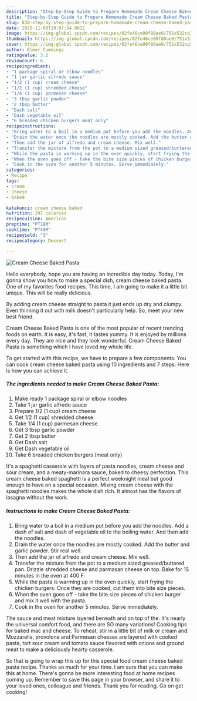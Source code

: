 ```yaml
---
description: "Step-by-Step Guide to Prepare Homemade Cream Cheese Baked Pasta"
title: "Step-by-Step Guide to Prepare Homemade Cream Cheese Baked Pasta"
slug: 838-step-by-step-guide-to-prepare-homemade-cream-cheese-baked-pasta
date: 2020-11-08T19:07:54.001Z
image: https://img-global.cpcdn.com/recipes/02fe46ce00f80ae0/751x532cq70/cream-cheese-baked-pasta-recipe-main-photo.jpg
thumbnail: https://img-global.cpcdn.com/recipes/02fe46ce00f80ae0/751x532cq70/cream-cheese-baked-pasta-recipe-main-photo.jpg
cover: https://img-global.cpcdn.com/recipes/02fe46ce00f80ae0/751x532cq70/cream-cheese-baked-pasta-recipe-main-photo.jpg
author: Elmer Cummings
ratingvalue: 3.2
reviewcount: 6
recipeingredient:
- "1 package spiral or elbow noodles"
- "1 jar garlic alfredo sauce"
- "1/2 (1 cup) cream cheese"
- "1/2 (1 cup) shredded cheese"
- "1/4 (1 cup) parmesan cheese"
- "3 tbsp garlic powder"
- "2 tbsp butter"
- "Dash salt"
- "Dash vegetable oil"
- "6 breaded chicken burgers meat only"
recipeinstructions:
- "Bring water to a boil in a medium pot before you add the noodles. Add a dash of salt and dash of vegetable oil to the boiling water. And then add the noodles."
- "Drain the water once the noodles are mostly cooked. Add the butter and garlic powder. Stir real well."
- "Then add the jar of alfredo and cream cheese. Mix well."
- "Transfer the mixture from the pot to a medium sized greased/buttered pan. Drizzle shredded cheese and parmasan cheese on top. Bake for 15 minutes in the oven at 400 F."
- "While the pasta is warming up in the oven quickly, start frying the chicken burgers. Once they are cooked, cut them into bite size pieces."
- "When the oven goes off - take the bite size pieces of chicken burger and mix it well with the pasta."
- "Cook in the oven for another 5 minutes. Serve immediately."
categories:
- Recipe
tags:
- cream
- cheese
- baked

katakunci: cream cheese baked 
nutrition: 297 calories
recipecuisine: American
preptime: "PT18M"
cooktime: "PT49M"
recipeyield: "3"
recipecategory: Dessert

---
```



![Cream Cheese Baked Pasta](https://img-global.cpcdn.com/recipes/02fe46ce00f80ae0/751x532cq70/cream-cheese-baked-pasta-recipe-main-photo.jpg)

Hello everybody, hope you are having an incredible day today. Today, I'm gonna show you how to make a special dish, cream cheese baked pasta. One of my favorites food recipes. This time, I am going to make it a little bit unique. This will be really delicious.

By adding cream cheese straight to pasta it just ends up dry and clumpy. Even thinning it out with milk doesn&#39;t particularly help. So, meet your new best friend.

Cream Cheese Baked Pasta is one of the most popular of recent trending foods on earth. It is easy, it's fast, it tastes yummy. It is enjoyed by millions every day. They are nice and they look wonderful. Cream Cheese Baked Pasta is something which I have loved my whole life.


To get started with this recipe, we have to prepare a few components. You can cook cream cheese baked pasta using 10 ingredients and 7 steps. Here is how you can achieve it.

<!--inarticleads1-->

##### The ingredients needed to make Cream Cheese Baked Pasta:

1. Make ready 1 package spiral or elbow noodles
1. Take 1 jar garlic alfredo sauce
1. Prepare 1/2 (1 cup) cream cheese
1. Get 1/2 (1 cup) shredded cheese
1. Take 1/4 (1 cup) parmesan cheese
1. Get 3 tbsp garlic powder
1. Get 2 tbsp butter
1. Get Dash salt
1. Get Dash vegetable oil
1. Take 6 breaded chicken burgers (meat only)


It&#39;s a spaghetti casserole with layers of pasta noodles, cream cheese and sour cream, and a meaty-marinara sauce, baked to cheesy perfection. This cream cheese baked spaghetti is a perfect weeknight meal but good enough to have on a special occasion. Mixing cream cheese with the spaghetti noodles makes the whole dish rich. It almost has the flavors of lasagna without the work. 

<!--inarticleads2-->

##### Instructions to make Cream Cheese Baked Pasta:

1. Bring water to a boil in a medium pot before you add the noodles. Add a dash of salt and dash of vegetable oil to the boiling water. And then add the noodles.
1. Drain the water once the noodles are mostly cooked. Add the butter and garlic powder. Stir real well.
1. Then add the jar of alfredo and cream cheese. Mix well.
1. Transfer the mixture from the pot to a medium sized greased/buttered pan. Drizzle shredded cheese and parmasan cheese on top. Bake for 15 minutes in the oven at 400 F.
1. While the pasta is warming up in the oven quickly, start frying the chicken burgers. Once they are cooked, cut them into bite size pieces.
1. When the oven goes off - take the bite size pieces of chicken burger and mix it well with the pasta.
1. Cook in the oven for another 5 minutes. Serve immediately.


The sauce and meat mixture layered beneath and on top of the. It&#39;s nearly the universal comfort food, and there are SO many variations! Cooking tips for baked mac and cheese. To reheat, stir in a little bit of milk or cream and. Mozzarella, provolone and Parmesan cheeses are layered with cooked pasta, tart sour cream and tomato sauce flavored with onions and ground meat to make a deliciously hearty casserole. 

So that is going to wrap this up for this special food cream cheese baked pasta recipe. Thanks so much for your time. I am sure that you can make this at home. There's gonna be more interesting food at home recipes coming up. Remember to save this page in your browser, and share it to your loved ones, colleague and friends. Thank you for reading. Go on get cooking!
